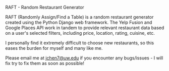 RAFT - Random Restaurant Generator

RAFT (Randomly Assign/Find a Table) is a random restaurant generator created using the Python Django web framework. 
The Yelp Fusion and Google Places API work in tandem to provide relevant restaurant data based on a user's selected filters, including price, location, rating, cuisine, etc.

I personally find it extremely difficult to choose new restaurants, so this eases the burden for myself and many like me. 

Please email me at jchen7@uw.edu if you encounter any bugs/issues - I will fix try to fix them as soon as possible!
